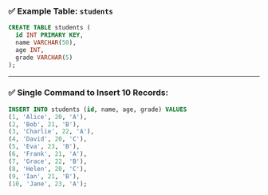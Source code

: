 

### ✅ Example Table: `students`

```sql
CREATE TABLE students (
  id INT PRIMARY KEY,
  name VARCHAR(50),
  age INT,
  grade VARCHAR(5)
);
```

---

### ✅ Single Command to Insert 10 Records:

```sql
INSERT INTO students (id, name, age, grade) VALUES
(1, 'Alice', 20, 'A'),
(2, 'Bob', 21, 'B'),
(3, 'Charlie', 22, 'A'),
(4, 'David', 20, 'C'),
(5, 'Eva', 23, 'B'),
(6, 'Frank', 21, 'A'),
(7, 'Grace', 22, 'B'),
(8, 'Helen', 20, 'C'),
(9, 'Ian', 21, 'B'),
(10, 'Jane', 23, 'A');
```
